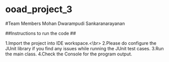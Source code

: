 # ooad_project_3

#Team Members
Mohan Dwarampudi
Sankaranarayanan

##Instructions to run the code ##

1.Import the project into IDE workspace.<\br>
2.Please do configure the JUnit library if you find any issues while running the JUnit test cases.
3.Run the main class.
4.Check the Console for the program output.
